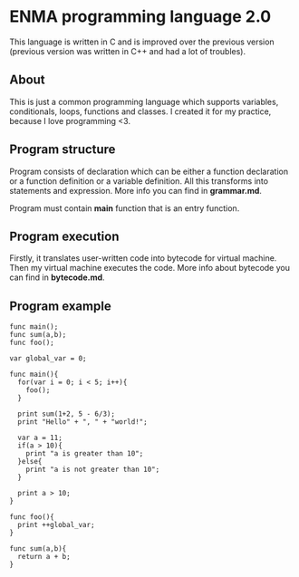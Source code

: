 # ENMA programming language 2.0
This language is written in C and is improved over the previous version (previous version was written in C++ and had a lot of troubles).

## About
This is just a common programming language which supports variables, conditionals, loops, functions and classes. I created it for my practice, because I love programming <3.

## Program structure
Program consists of declaration which can be either a function declaration or a function definition or a variable definition. All this transforms into statements and expression. More info you can find in **grammar.md**. 

Program must contain **main** function that is an entry function.

## Program execution
Firstly, it translates user-written code into bytecode for virtual machine. Then my virtual machine executes the code. More info about bytecode you can find in **bytecode.md**.

## Program example
```
func main();
func sum(a,b);
func foo();

var global_var = 0;

func main(){
  for(var i = 0; i < 5; i++){
    foo();
  }

  print sum(1+2, 5 - 6/3);
  print "Hello" + ", " + "world!";

  var a = 11;
  if(a > 10){
    print "a is greater than 10";
  }else{
    print "a is not greater than 10";
  }

  print a > 10;
}

func foo(){
  print ++global_var;
}

func sum(a,b){
  return a + b;
}
```
